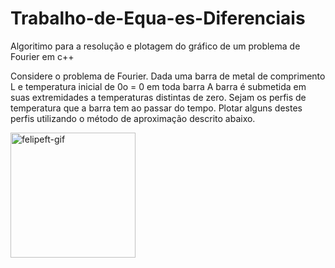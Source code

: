 # Trabalho-de-Equa-es-Diferenciais
Algoritimo para a resolução e plotagem do gráfico de um problema de Fourier em c++

Considere o problema de Fourier. Dada uma barra de metal de comprimento
L e temperatura inicial de 0o = 0 em toda barra
A barra é submetida em suas extremidades a temperaturas distintas de
zero. Sejam os perfis de temperatura que a barra tem ao passar do tempo.
Plotar alguns destes perfis utilizando o método de aproximação descrito abaixo.

<img height="200em" alt="felipeft-gif" src="https://media0.giphy.com/media/5X7GDf7zc1Ebu/200w.gif"/>



